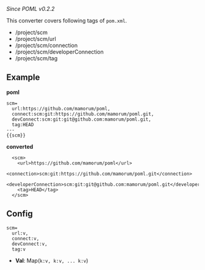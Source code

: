 _Since POML v0.2.2_

This converter covers following tags of `pom.xml`.

- /project/scm
- /project/scm/url
- /project/scm/connection
- /project/scm/developerConnection
- /project/scm/tag


## Example
**poml**
```
scm=
  url:https://github.com/mamorum/poml,
  connect:scm:git:https://github.com/mamorum/poml.git,
  devConnect:scm:git:git@github.com:mamorum/poml.git,
  tag:HEAD
---
{{scm}}
```

**converted**
```
  <scm>
    <url>https://github.com/mamorum/poml</url>
    <connection>scm:git:https://github.com/mamorum/poml.git</connection>
    <developerConnection>scm:git:git@github.com:mamorum/poml.git</developerConnection>
    <tag>HEAD</tag>
  </scm>
```


## Config
```
scm=
  url:v,
  connect:v,
  devConnect:v,
  tag:v
```

- **Val**: Map(`k:v, k:v, ... k:v`)
